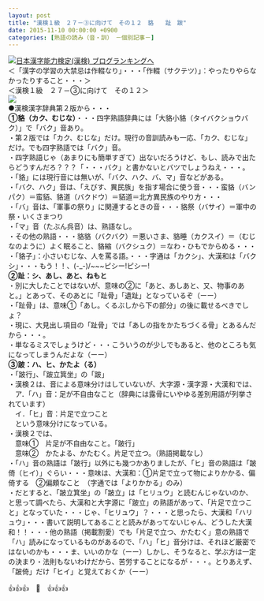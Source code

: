 ```yaml
---
layout: post
title: "漢検１級　２７－③に向けて　その１２　貉　　趾　跛"
date: 2015-11-10 00:00:00 +0900
categories: [熟語の読み（音・訓）　－個別記事－]
---
```


[![](/syuusyuu9701/assets/images/漢検１級-２７－③に向けて-その１２-貉-趾-跛-br_c_3028_1.gif)](http://blog.with2.net/link.php?1659096:3028 "日本漢字能力検定(漢検) ブログランキングへ")[日本漢字能力検定(漢検) ブログランキングへ](http://blog.with2.net/link.php?1659096:3028)  
＜「漢字の学習の大禁忌は作輟なり」・・・「作輟（サクテツ）」：やったりやらなかったりすること・・・＞  
＜漢検１級　２７－③に向けて　その１２＞  
![](/syuusyuu9701/assets/images/漢検１級-２７－③に向けて-その１２-貉-趾-跛-115820f03aa0395dc2c49951197b8d0b.png)  
●漢検漢字辞典第２版から・・・  
**①貉（カク、むじな）**・・・四字熟語辞典には「大貉小貉（タイバクショウバク）」で「バク」音あり。  
・第２版では「カク、むじな」だけ。現行の音訓読みも一応、「カク、むじな」だけ。でも四字熟語では「バク」音。  
・四字熟語じゃ（あまりにも簡単すぎて）出ないだろうけど、もし、読みで出たらどうすんだろ？？？「・・・バク」と書かないとバツでしょうねえ・・・。  
・「貉」には現行音には無いが、「バク、ハク、バ、マ」音などがある。  
・「バク、ハク」音は、「えびす、異民族」を指す場合に使う音・・・蛮貉（バンパク）＝蛮貊、貉道（バクドウ）＝貊道＝北方異民族のやり方・・・  
・「バ」音は、「軍事の祭り」に関連するときの音・・・貉祭（バサイ）＝軍中の祭・いくさまつり  
・「マ」音（たぶん呉音）は、熟語なし。  
・その他の熟語・・・貉貉（バクバク）＝悪いさま、貉睡（カクスイ）＝（むじなのように）よく眠ること、貉縮（バクシュク）＝なわ・ひもでからめる・・・  
・「貉子」：小さいむじな、人を罵る語。・・・字通は「カクシ」、大漢和は「バクシ」・・・もう！！、(-\_-)/~~~ピシー!ピシー!  
**②趾：シ、あし、あと、ねもと**  
・別に大したことではないが、意味の②に「あと、あしあと、又、物事のあと。」とあって、そのあとに「趾骨」「遺趾」となっているぞ（ーー）  
・「趾骨」は、意味①「あし。くるぶしから下の部分」の後に載せるべきでしょ？  
・現に、大見出し項目の「趾骨」では「あしの指をかたちづくる骨」とあるんだから・・・。  
・単なるミスでしょうけど・・・こういうのが少しでもあると、他のところも気になってしまうんだよな（ーー）  
**③跛：ハ、ヒ、かたよ（る）**  
・「跛行」、「跛立箕坐」の「跛」  
・漢検２は、音による意味分けはしていないが、大字源・漢字源・大漢和では、  
　ア．「ハ」音：足が不自由なこと（辞典には露骨にいやゆる差別用語が列挙されています）  
　イ．「ヒ」音：片足で立つこと  
　という意味分けになっている。  
・漢検２では、  
　意味①　片足が不自由なこと。「跛行」  
　意味②　かたよる、かたむく。片足で立つ。（熟語掲載なし）  
・「ハ」音の熟語は「跛行」以外にも幾つかありましたが、「ヒ」音の熟語は「跛倚（ヒイ）」ぐらい・・・意味は、大漢和：①片足で立って物によりかかる、偏倚する　②偏頗なこと　（字通では「よりかかる」のみ）  
・だとすると、「跛立箕坐」の「跛立」は「ヒリュウ」と読むんじゃないのか、と思って調べたら、大漢和と大字源に「跛立」の熟語があって、「片足で立つこと」となっていた・・・じゃ、「ヒリュウ」？・・・と思ったら、大漢和「ハリュウ」・・・書いて説明してあることと読みがあってないじゃん、どうした大漢和！！・・・他の熟語（掲載割愛）でも「片足で立つ、かたむく」意の熟語で「ハ」読みになっているものがあるので、「ハ」「ヒ」音分けは、それほど厳密ではないのかも・・・ま、いいのかな（ーー）しかし、そうなると、学ぶ方は一定の決まり・法則もないわけだから、苦労することになるが・・・。とりあえず、「跛倚」だけ「ヒイ」と覚えておくか（ーー）  
  
👍👍👍　🐑　👍👍👍  
  